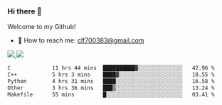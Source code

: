 ### Hi there 👋

<!--
**clingfei/clingfei** is a ✨ _special_ ✨ repository because its `README.md` (this file) appears on your GitHub profile.

Here are some ideas to get you started:

- 🔭 I’m currently working on ...
- 🌱 I’m currently learning ...
- 👯 I’m looking to collaborate on ...
- 🤔 I’m looking for help with ...
- 💬 Ask me about ...
- 📫 How to reach me: ...
- 😄 Pronouns: ...
- ⚡ Fun fact: ...
-->
Welcome to my Github!
- 📧 How to reach me: clf700383@gmail.com

<a href="https://github.com/anuraghazra/github-readme-stats">
  <img src="https://github-readme-stats.vercel.app/api?username=clingfei&count_private=true&show_icons=true&include_all_commits=true&line_height=21&hide_border=true&repo=github-readme-stats" />
</a>
<a href="https://github.com/anuraghazra/convoychat">
  <img src="https://github-readme-stats.vercel.app/api/top-langs/?username=clingfei&hide=Tcl,Perl,Makefile,CSS,HTML,Yacc,Lex,Verilog&langs_count=6&layout=compact&hide_border=true&repo=convoychat" />
</a>

<!--START_SECTION:waka-->

```txt
C             11 hrs 44 mins  ██████████▓░░░░░░░░░░░░░░   42.96 %
C++           5 hrs 3 mins    ████▓░░░░░░░░░░░░░░░░░░░░   18.55 %
Python        4 hrs 31 mins   ████░░░░░░░░░░░░░░░░░░░░░   16.58 %
Other         3 hrs 36 mins   ███▒░░░░░░░░░░░░░░░░░░░░░   13.24 %
Makefile      55 mins         █░░░░░░░░░░░░░░░░░░░░░░░░   03.41 %
```

<!--END_SECTION:waka-->
